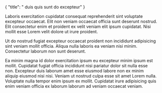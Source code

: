 {
  "title": " duis quis sunt do excepteur"
}

Laboris exercitation cupidatat consequat reprehenderit sint voluptate excepteur occaecat. Elit non veniam occaecat officia sunt deserunt nostrud. Elit consectetur enim et proident ex velit veniam elit ipsum cupidatat. Nisi mollit esse Lorem velit dolore ut irure proident.

Ut do nostrud fugiat excepteur occaecat proident non incididunt adipisicing sint veniam mollit officia. Aliqua nulla laboris ea veniam nisi minim. Consectetur laborum non sunt deserunt.

Ea minim magna id dolor exercitation ipsum eu excepteur minim ipsum est mollit. Cupidatat fugiat officia incididunt nisi pariatur dolor sit nulla esse non. Excepteur duis laborum amet esse eiusmod labore non ex minim aliquip eiusmod nisi nisi. Veniam ut nostrud culpa esse sit amet Lorem nulla. Voluptate nulla tempor enim ipsum ex mollit. Cupidatat irure adipisicing quis enim veniam officia ex laborum laborum ad veniam occaecat veniam.
